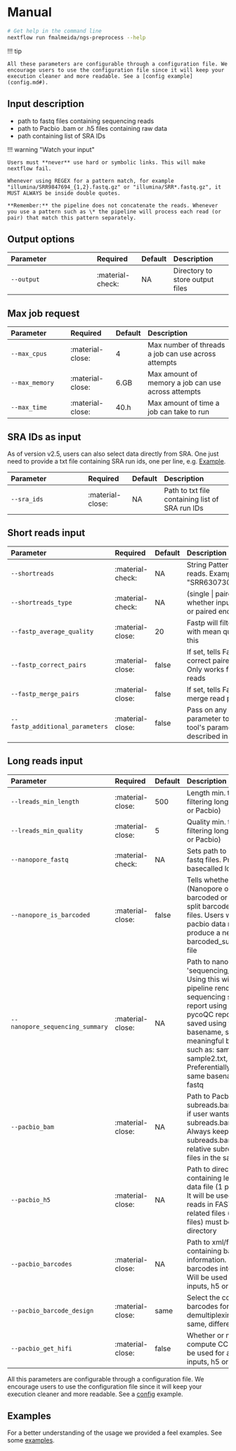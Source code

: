 # Manual

```bash
# Get help in the command line
nextflow run fmalmeida/ngs-preprocess --help
```

!!! tip

    All these parameters are configurable through a configuration file. We encourage users to use the configuration file since it will keep your execution cleaner and more readable. See a [config example](config.md#).

## Input description

* path to fastq files containing sequencing reads
* path to Pacbio .bam or .h5 files containing raw data
* path containing list of SRA IDs

!!! warning "Watch your input"

    Users must **never** use hard or symbolic links. This will make nextflow fail.

    Whenever using REGEX for a pattern match, for example "illumina/SRR9847694_{1,2}.fastq.gz" or "illumina/SRR*.fastq.gz", it MUST ALWAYS be inside double quotes.

    **Remember:** the pipeline does not concatenate the reads. Whenever you use a pattern such as \* the pipeline will process each read (or pair) that match this pattern separately.

## Output options

| <div style="width:180px">Parameter</div> | Required | Default | Description |
| :--------------------------------------- | :------- | :------ | :---------- |
| `--output`  | :material-check: | NA       | Directory to store output files |

## Max job request

| <div style="width:120px">Parameter</div> | Required | Default | Description |
| :--------------------------------------- | :------- | :------ | :---------- |
| `--max_cpus`  | :material-close: | 4  | Max number of threads a job can use across attempts |
| `--max_memory` | :material-close: | 6.GB | Max amount of memory a job can use across attempts |
| `--max_time` | :material-close: | 40.h | Max amount of time a job can take to run

## SRA IDs as input

As of version v2.5, users can also select data directly from SRA. One just need to provide a txt file containing SRA run ids, one per line, e.g. [Example](https://github.com/fmalmeida/test_datasets/blob/main/sra_ids.txt).

| <div style="width:160px">Parameter</div> | Required | Default | Description |
| :--------------------------------------- | :------- | :------ | :---------- |
| `--sra_ids`      | :material-close: | NA | Path to txt file containing list of SRA run IDs |

## Short reads input

| <div style="width:220px">Parameter</div> | Required | Default | Description |
| :--------------------------------------- | :------- | :------ | :---------- |
| `--shortreads` | :material-check: | NA | String Pattern to find short reads. Example: "SRR6307304_{1,2}.fastq" |
| `--shortreads_type` | :material-check: | NA | (single \| paired). Tells whether input is unpaired or paired end |
| `--fastp_average_quality` | :material-close: | 20 | Fastp will filter out reads with mean quality less than this |
| `--fastp_correct_pairs` | :material-close: | false | If set, tells Fastp to try to correct paired end reads. Only works for paired end reads |
| `--fastp_merge_pairs` | :material-close: | false | If set, tells Fastp to try to merge read pairs |
| `--fastp_additional_parameters` | :material-close: | false | Pass on any additional parameter to Fastp. The tool's parameters are described in their [manual](https://github.com/OpenGene/fastp) |

## Long reads input

| <div style="width:220px">Parameter</div> | Required | Default | Description |
| :--------------------------------------- | :------- | :------ | :---------- |
| `--lreads_min_length` | :material-close: | 500 | Length min. threshold for filtering long reads (ONT or Pacbio) |
| `--lreads_min_quality` | :material-close: | 5 | Quality min. threshold for filtering long reads (ONT or Pacbio) |
| `--nanopore_fastq` | :material-check: | NA | Sets path to nanopore fastq files. Pre-processes basecalled long reads |
| `--nanopore_is_barcoded` | :material-close: | false | Tells whether your data (Nanopore or Pacbio) is barcoded or not. It will split barcodes into single files. Users with legacy pacbio data need to first produce a new barcoded_subreads.bam file |
| `--nanopore_sequencing_summary` | :material-close: | NA | Path to nanopore 'sequencing_summary.txt'. Using this will make the pipeline render a sequencing statistics report using pycoQC. pycoQC reports will be saved using the files basename, so please, use meaningful basename, such as: sample1.txt, sample2.txt, etc. Preferentially, using the same basename as the fastq |
| `--pacbio_bam` | :material-close: | NA | Path to Pacbio subreads.bam. Only used if user wants to basecall subreads.bam to FASTQ. Always keep subreads.bam and its relative subreads.bam.pbi files in the same directory |
| `--pacbio_h5` | :material-close: | NA | Path to directory containing legacy bas.h5 data file (1 per directory). It will be used to extract reads in FASTQ file. All its related files (e.g. bax.h5 files) must be in the same directory |
| `--pacbio_barcodes` | :material-close: | NA | Path to xml/fasta file containing barcode information. It will split barcodes into single files. Will be used for all pacbio inputs, h5 or bam |
| `--pacbio_barcode_design` | :material-close: | same | Select the combination of barcodes for demultiplexing. Options: same, different, any |
| `--pacbio_get_hifi` | :material-close: | false | Whether or not to try to compute CCS reads. Will be used for all pacbio inputs, h5 or bam |

All this parameters are configurable through a configuration file. We encourage users to use the configuration
file since it will keep your execution cleaner and more readable. See a [config](config.md#) example.


## Examples

For a better understanding of the usage we provided a feel examples. See some [examples](examples.md#).
